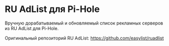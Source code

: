 # RU AdList для Pi-Hole
Вручную дорабатываемый и обновляемый список рекламных серверов из RU AdList для Pi-Hole.

Оригинальный репозиторий RU AdList: https://github.com/easylist/ruadlist

